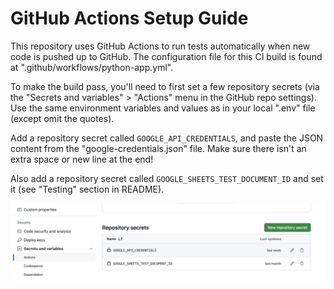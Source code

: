 
# GitHub Actions Setup Guide

This repository uses GitHub Actions to run tests automatically when new code is pushed up to GitHub. The configuration file for this CI build is found at ".github/workflows/python-app.yml".


To make the build pass, you'll need to first set a few repository secrets (via the "Secrets and variables" > "Actions" menu in the GitHub repo settings). Use the same environment variables and values as in your local ".env" file (except omit the quotes).


Add a repository secret called `GOOGLE_API_CREDENTIALS`, and paste the JSON content from the "google-credentials.json" file. Make sure there isn't an extra space or new line at the end!

Also add a repository secret called `GOOGLE_SHEETS_TEST_DOCUMENT_ID` and set it (see "Testing" section in README).

![](/docs/images/repository-secrets.png)
